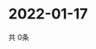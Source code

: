 # 2022-01-17
  共 0条

  <!-- BEGIN -->
  <!-- 最后更新时间Mon Jan 17 2022 11:03:06 GMT+0000 (Coordinated Universal Time) -->
  
  <!-- END -->
  
  